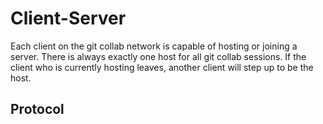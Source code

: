 # Client-Server

Each client on the git collab network is capable of hosting or joining a server. There is always exactly one host for all git collab sessions. If the client who is currently hosting leaves, another client will step up to be the host.

## Protocol
